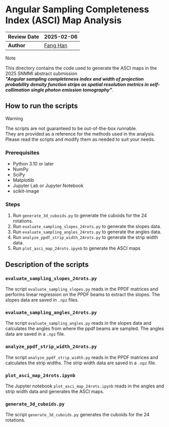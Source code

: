 # Angular Sampling Completeness Index (ASCI) Map Analysis

| **Review Date** | 2025-02-06 |
|-----------------|------------|
| **Author** | [Fang Han](mailto:fhanonline@gmail.com)|

> [!NOTE]
> This directory contains the code used to generate the ASCI maps in the 2025 SNMMI abstract submission\
 **_"Angular sampling completeness index and width of projection probability density function strips as spatial resolution metrics in self-collimation single photon emission tomography"_**.

## How to run the scripts

> [!Warning]
> The scripts are not guaranteed to be out-of-the-box runnable. \
They are provided as a reference for the methods used in the analysis. \
Please read the scripts and modify them as needed to suit your needs.

### Prerequisites

- Python 3.10 or later
- NumPy
- SciPy
- Matplotlib
- Jupyter Lab or Jupyter Notebook
- scikit-image

### Steps

1. Run `generate_3d_cuboids.py` to generate the cuboids for the 24 rotations.
1. Run `evaluate_sampling_slopes_24rots.py` to generate the slopes data.
1. Run `evaluate_sampling_angles_24rots.py` to generate the angles data.
1. Run `analyze_ppdf_strip_width_24rots.py` to generate the strip width data.
1. Run `plot_asci_map_24rots.ipynb` to generate the ASCI maps


## Description of the scripts

### `evaluate_sampling_slopes_24rots.py`

The script `evaluate_sampling_slopes.py` reads in the PPDF matrices and performs linear regression on the PPDF beams to extract the slopes. The slopes data are saved in `.npz` files.

### `evaluate_sampling_angles_24rots.py`

The script `evaluate_sampling_angles.py` reads in the slopes data and calculates the angles from where the ppdf beams are sampled. The angles data are saved in a `.npz` file.

### `analyze_ppdf_strip_width_24rots.py`

The script `analyze_ppdf_strip_width.py` reads in the PPDF matrices and calculates the strip widths. The strip width data are saved in a `.npz` file.

### `plot_asci_map_24rots.ipynb`

The Jupyter notebook `plot_asci_map_24rots.ipynb` reads in the angles and strip width data and generates the ASCI maps.

### `generate_3d_cuboids.py`

The script `generate_3d_cuboids.py` generates the cuboids for the 24 rotations.
